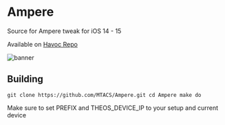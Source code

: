 # Ampere
Source for Ampere tweak for iOS 14 - 15

Available on [Havoc Repo](https://havoc.app/package/ampere)

![banner](https://mtac.app/repo/assets/com.mtac.ampere/banner.png)

## Building

`git clone https://github.com/MTACS/Ampere.git
cd Ampere
make do`

Make sure to set PREFIX and THEOS_DEVICE_IP to your setup and current device
